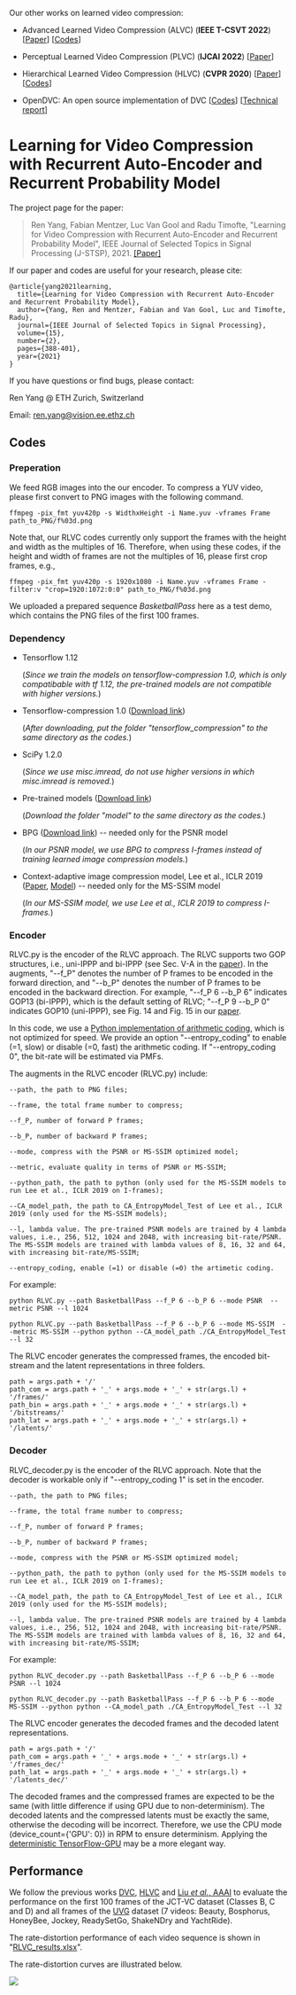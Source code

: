 Our other works on learned video compression:

- Advanced Learned Video Compression (ALVC) (**IEEE T-CSVT 2022**) [[Paper](https://ieeexplore.ieee.org/abstract/document/9950550)] [[Codes](https://github.com/RenYang-home/ALVC)]

- Perceptual Learned Video Compression (PLVC) (**IJCAI 2022**) [[Paper](https://arxiv.org/abs/2109.03082)]

- Hierarchical Learned Video Compression (HLVC) (**CVPR 2020**) [[Paper](https://arxiv.org/abs/2003.01966)] [[Codes](https://github.com/RenYang-home/HLVC)]

- OpenDVC: An open source implementation of DVC [[Codes](https://github.com/RenYang-home/OpenDVC)] [[Technical report](https://arxiv.org/abs/2006.15862)]

# Learning for Video Compression with Recurrent Auto-Encoder and Recurrent Probability Model

The project page for the paper:

> Ren Yang, Fabian Mentzer, Luc Van Gool and Radu Timofte, "Learning for Video Compression with Recurrent Auto-Encoder and Recurrent Probability Model", IEEE Journal of Selected Topics in Signal Processing (J-STSP), 2021. [[Paper]](https://ieeexplore.ieee.org/abstract/document/9288876)

If our paper and codes are useful for your research, please cite:
```
@article{yang2021learning,
  title={Learning for Video Compression with Recurrent Auto-Encoder and Recurrent Probability Model},
  author={Yang, Ren and Mentzer, Fabian and Van Gool, Luc and Timofte, Radu},
  journal={IEEE Journal of Selected Topics in Signal Processing},
  volume={15},
  number={2},
  pages={388-401},
  year={2021}
}
```

If you have questions or find bugs, please contact:

Ren Yang @ ETH Zurich, Switzerland   

Email: ren.yang@vision.ee.ethz.ch

## Codes

### Preperation

We feed RGB images into the our encoder. To compress a YUV video, please first convert to PNG images with the following command.

```
ffmpeg -pix_fmt yuv420p -s WidthxHeight -i Name.yuv -vframes Frame path_to_PNG/f%03d.png
```

Note that, our RLVC codes currently only support the frames with the height and width as the multiples of 16. Therefore, when using these codes, if the height and width of frames are not the multiples of 16, please first crop frames, e.g.,

```
ffmpeg -pix_fmt yuv420p -s 1920x1080 -i Name.yuv -vframes Frame -filter:v "crop=1920:1072:0:0" path_to_PNG/f%03d.png
```

We uploaded a prepared sequence *BasketballPass* here as a test demo, which contains the PNG files of the first 100 frames. 

### Dependency

- Tensorflow 1.12
  
  (*Since we train the models on tensorflow-compression 1.0, which is only compatibable with tf 1.12, the pre-trained models are not compatible with higher versions.*)

- Tensorflow-compression 1.0 ([Download link](https://github.com/tensorflow/compression/releases/tag/v1.0))

  (*After downloading, put the folder "tensorflow_compression" to the same directory as the codes.*)
  
- SciPy 1.2.0

  (*Since we use misc.imread, do not use higher versions in which misc.imread is removed.*)

- Pre-trained models ([Download link](https://data.vision.ee.ethz.ch/reyang/model.zip))

  (*Download the folder "model" to the same directory as the codes.*)

- BPG ([Download link](https://bellard.org/bpg/))  -- needed only for the PSNR model

  (*In our PSNR model, we use BPG to compress I-frames instead of training learned image compression models.*)

- Context-adaptive image compression model, Lee et al., ICLR 2019 ([Paper](https://arxiv.org/abs/1809.10452), [Model](https://github.com/JooyoungLeeETRI/CA_Entropy_Model)) -- needed only for the MS-SSIM model

  (*In our MS-SSIM model, we use Lee et al., ICLR 2019 to compress I-frames.*)

### Encoder

RLVC.py is the encoder of the RLVC approach. The RLVC supports two GOP structures, i.e., uni-IPPP and bi-IPPP (see Sec. V-A in the [paper](https://arxiv.org/abs/1809.10452)). In the augments, "--f_P" denotes the number of P frames to be encoded in the forward direction, and "--b_P" denotes the number of P frames to be encoded in the backward direction. For example, "--f_P 6 --b_P 6" indicates GOP13 (bi-IPPP), which is the default setting of RLVC; "--f_P 9 --b_P 0" indicates GOP10 (uni-IPPP), see Fig. 14 and Fig. 15 in our [paper](https://arxiv.org/abs/1809.10452).

In this code, we use a [Python implementation of arithmetic coding](https://github.com/nayuki/Reference-arithmetic-coding/tree/master/python), which is not optimized for speed. We provide an option "--entropy_coding" to enable (=1, slow) or disable (=0, fast) the arithmetic coding. If "--entropy_coding 0", the bit-rate will be estimated via PMFs.

The augments in the RLVC encoder (RLVC.py) include:

```
--path, the path to PNG files;

--frame, the total frame number to compress;

--f_P, number of forward P frames;

--b_P, number of backward P frames;

--mode, compress with the PSNR or MS-SSIM optimized model;

--metric, evaluate quality in terms of PSNR or MS-SSIM;

--python_path, the path to python (only used for the MS-SSIM models to run Lee et al., ICLR 2019 on I-frames);

--CA_model_path, the path to CA_EntropyModel_Test of Lee et al., ICLR 2019 (only used for the MS-SSIM models);

--l, lambda value. The pre-trained PSNR models are trained by 4 lambda values, i.e., 256, 512, 1024 and 2048, with increasing bit-rate/PSNR. The MS-SSIM models are trained with lambda values of 8, 16, 32 and 64, with increasing bit-rate/MS-SSIM;

--entropy_coding, enable (=1) or disable (=0) the artimetic coding.
```
For example:
```
python RLVC.py --path BasketballPass --f_P 6 --b_P 6 --mode PSNR  --metric PSNR --l 1024
```
```
python RLVC.py --path BasketballPass --f_P 6 --b_P 6 --mode MS-SSIM  --metric MS-SSIM --python python --CA_model_path ./CA_EntropyModel_Test --l 32
```
The RLVC encoder generates the compressed frames, the encoded bit-stream and the latent representations in three folders.
```
path = args.path + '/'
path_com = args.path + '_' + args.mode + '_' + str(args.l) + '/frames/'
path_bin = args.path + '_' + args.mode + '_' + str(args.l) + '/bitstreams/'
path_lat = args.path + '_' + args.mode + '_' + str(args.l) + '/latents/'
```
### Decoder

RLVC_decoder.py is the encoder of the RLVC approach. Note that the decoder is workable only if "--entropy_coding 1" is set in the encoder.

```
--path, the path to PNG files;

--frame, the total frame number to compress;

--f_P, number of forward P frames;

--b_P, number of backward P frames;

--mode, compress with the PSNR or MS-SSIM optimized model;

--python_path, the path to python (only used for the MS-SSIM models to run Lee et al., ICLR 2019 on I-frames);

--CA_model_path, the path to CA_EntropyModel_Test of Lee et al., ICLR 2019 (only used for the MS-SSIM models);

--l, lambda value. The pre-trained PSNR models are trained by 4 lambda values, i.e., 256, 512, 1024 and 2048, with increasing bit-rate/PSNR. The MS-SSIM models are trained with lambda values of 8, 16, 32 and 64, with increasing bit-rate/MS-SSIM;
```
For example:
```
python RLVC_decoder.py --path BasketballPass --f_P 6 --b_P 6 --mode PSNR --l 1024
```
```
python RLVC_decoder.py --path BasketballPass --f_P 6 --b_P 6 --mode MS-SSIM --python python --CA_model_path ./CA_EntropyModel_Test --l 32
```
The RLVC encoder generates the decoded frames and the decoded latent representations.
```
path = args.path + '/'
path_com = args.path + '_' + args.mode + '_' + str(args.l) + '/frames_dec/'
path_lat = args.path + '_' + args.mode + '_' + str(args.l) + '/latents_dec/'
```
The decoded frames and the compressed frames are expected to be the same (with little difference if using GPU due to non-determinism). The decoded latents and the compressed latents must be exactly the same, otherwise the decoding will be incorrect. Therefore, we use the CPU mode (device_count={'GPU': 0}) in RPM to ensure determinism. Applying the [deterministic TensorFlow-GPU](https://pypi.org/project/tensorflow-determinism/) may be a more elegant way.

## Performance

We follow the previous works [DVC](https://arxiv.org/abs/1812.00101), [HLVC](https://arxiv.org/abs/2003.01966) and [Liu *et al.*, AAAI](https://ojs.aaai.org//index.php/AAAI/article/view/6825) to evaluate the performance on the first 100 frames of the JCT-VC dataset (Classes B, C and D) and all frames of the [UVG](http://ultravideo.cs.tut.fi/#testsequences) dataset (7 videos: Beauty, Bosphorus, HoneyBee, Jockey, ReadySetGo, ShakeNDry and YachtRide). 

The rate-distortion performance of each video sequence is shown in "[RLVC_results.xlsx](https://github.com/RenYang-home/RLVC/blob/master/RLVC_results.xlsx)".

The rate-distortion curves are illustrated below.

![ ](RDCurve.png)
